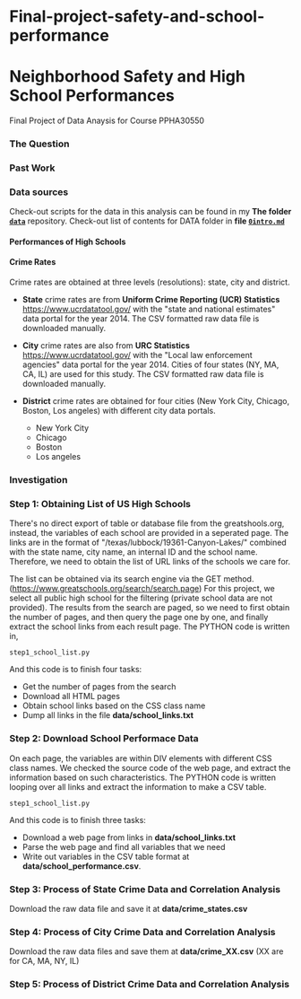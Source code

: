 # Final-project-safety-and-school-performance
# Neighborhood Safety and High School Performances
Final Project of Data Anaysis for Course PPHA30550

### The Question


### Past Work

### Data sources
Check-out scripts for the data in this analysis can be found in my **The folder [`data`](https://github.com/yuewending/PPHA30550_Final_Project/tree/master/data)**  repository.
Check-out list of contents for DATA folder in  **file [`0intro.md`](https://github.com/cicilau/Final-project-safety-and-school-choices/tree/master/DATA/0intro.md)** 

#### Performances of High Schools


#### Crime Rates

Crime rates are obtained at three levels (resolutions): state, city and district.

* **State** crime rates are from **Uniform Crime Reporting (UCR) Statistics** https://www.ucrdatatool.gov/ with the "state and national estimates" data portal for the year 2014. The CSV formatted raw data file is downloaded manually.

* **City** crime rates are also from **URC Statistics** https://www.ucrdatatool.gov/ with the "Local law enforcement agencies" data portal for the year 2014. Cities of four states (NY, MA, CA, IL) are used for this study. The CSV formatted raw data file is downloaded manually.

* **District** crime rates are obtained for four cities (New York City, Chicago, Boston, Los angeles) with different city data portals.
  * New York City
  * Chicago
  * Boston
  * Los angeles
  
### Investigation

### Step 1: Obtaining List of US High Schools

There's no direct export of table or database file from the greatshools.org, instead, the variables of each school are provided in a seperated page. The links are in the format of "/texas/lubbock/19361-Canyon-Lakes/" combined with the state name, city name, an internal ID and the school name. Therefore, we need to obtain the list of URL links of the schools we care for.

The list can be obtained via its search engine via the GET method. (https://www.greatschools.org/search/search.page) For this project, we select all public high school for the filtering (private school data are not provided). The results from the search are paged, so we need to first obtain the number of pages, and then query the page one by one, and finally extract the school links from each result page. The PYTHON code is written in,
```
step1_school_list.py
```
And this code is to finish four tasks:
* Get the number of pages from the search
* Download all HTML pages
* Obtain school links based on the CSS class name
* Dump all links in the file **data/school_links.txt**

### Step 2: Download School Performace Data

On each page, the variables are within DIV elements with different CSS class names. We checked the source code of the web page, and extract the information based on such characteristics. The PYTHON code is written looping over all links and extract the information to make a CSV table.
```
step1_school_list.py
```
And this code is to finish three tasks:
* Download a web page from links in **data/school_links.txt**
* Parse the web page and find all variables that we need
* Write out variables in the CSV table format at **data/school_performance.csv**.

### Step 3: Process of State Crime Data and Correlation Analysis

Download the raw data file and save it at **data/crime_states.csv**

### Step 4: Process of City Crime Data and Correlation Analysis

Download the raw data files and save them at **data/crime_XX.csv** (XX are for CA, MA, NY, IL)

### Step 5: Process of District Crime Data and Correlation Analysis
